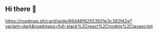## Hi there 👋
https://roadmap.sh/card/wide/66d48f82553501e3c382f42e?variant=dark&roadmaps=full-stack%2Creact%2Cnodejs%2Cjavascript
<!--
**oscarsanchez13/oscarsanchez13** is a ✨ _special_ ✨ repository because its `README.md` (this file) appears on your GitHub profile.

Here are some ideas to get you started:

- 🔭 I’m currently working on ...
- 🌱 I’m currently learning ...
- 👯 I’m looking to collaborate on ...
- 🤔 I’m looking for help with ...
- 💬 Ask me about ...
- 📫 How to reach me: ...
- 😄 Pronouns: ...
- ⚡ Fun fact: ...
-->
